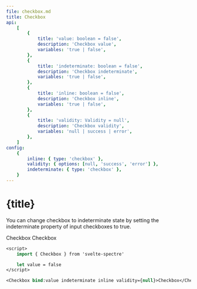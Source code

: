 ```yaml
---
file: checkbox.md
title: Checkbox
api:
    [
        {
            title: 'value: boolean = false',
            description: 'Checkbox value',
            variables: 'true | false',
        },
        {
            title: 'indeterminate: boolean = false',
            description: 'Checkbox indeterminate',
            variables: 'true | false',
        },
        {
            title: 'inline: boolean = false',
            description: 'Checkbox inline',
            variables: 'true | false',
        },
        {
            title: 'validity: Validity = null',
            description: 'Checkbox validity',
            variables: 'null | success | error',
        },
    ]
config:
    {
        inline: { type: 'checkbox' },
        validity: { options: [null, 'success', 'error'] },
        indeterminate: { type: 'checkbox' },
    }
---
```


<script>
    import {Checkbox, Form, FormGroup } from '$lib'
    import Knobs from '../_knobs.svelte'

    let state = { indeterminate: false, inline: false, validity: null }
</script>

# {title}

You can change checkbox to indeterminate state by setting the indeterminate
property of input checkboxes to true.

<p>
    <Form>
        <FormGroup>
            <Checkbox
                indeterminate={state.indeterminate}
                inline={state.inline}
                validity={state.validity}>Checkbox</Checkbox>
            <Checkbox
                indeterminate={state.indeterminate}
                inline={state.inline}
                validity={state.validity}>Checkbox</Checkbox>
        </FormGroup>
    </Form>
</p>

<p>
    <Knobs bind:state {config}/>
</p>

```sv
<script>
    import { Checkbox } from 'svelte-spectre'

    let value = false
</script>

<Checkbox bind:value indeterminate inline validity={null}>Checkbox</Checkbox>
```
